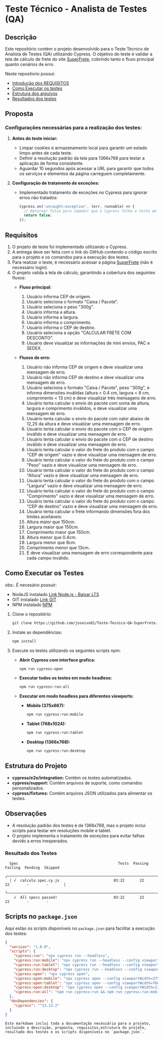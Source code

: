 # Teste Técnico - Analista de Testes (QA)

## Descrição

Este repositório contém o projeto desenvolvido para o Teste Técnico de Analista de Testes (QA) utilizando Cypress. O objetivo do teste é validar a tela de cálculo de frete do site [SuperFrete](https://web.superfrete.com/), cobrindo tanto o fluxo principal quanto cenários de erro.

Neste repositorio possui:

- [Introdução dos REQUISITOS](##-Requisitos)
- [Como Executar os testes](##-Como-Executar-os-Testes)
- [Estrutura dos arquivos](##-Estrutura-do-Projeto)
- [Resultados dos testes](###-Resultado-dos-Testes)

## Proposta

### Configurações necessárias para a realização dos testes:

1. **Antes do teste iniciar:**
   - Limpar cookies e armazenamento local para garantir um estado limpo antes de cada teste.
   - Definir a resolução padrão da tela para 1366x768 para testar a aplicação de forma consistente.
   - Aguardar 10 segundos após acessar a URL para garantir que todos os serviços e elementos da página carreguem completamente.

2. **Configuração de tratamento de exceções:**
   - Implementado tratamento de exceções no Cypress para ignorar erros não tratados:

     ```javascript
     Cypress.on('uncaught:exception', (err, runnable) => {
       // Retornar false para impedir que o Cypress falhe o teste em caso de exceção não tratada
       return false;
     });
     ```

## Requisitos

1. O projeto de teste foi implementado utilizando o Cypress.
2. A entrega deve ser feita com o link do GitHub contendo o código escrito para o projeto e os comandos para a execução dos testes.
3. Para realizar o teste, é necessário acessar a página [SuperFrete](https://web.superfrete.com/) (não é necessário login).
4. O projeto valida a tela de cálculo, garantindo a cobertura dos seguintes fluxos:
   - **Fluxo principal:**
     1. Usuário informa CEP de origem.
     2. Usuário seleciona o formato "Caixa / Pacote".
     3. Usuário seleciona o peso "300g".
     4. Usuário informa a altura.
     5. Usuário informa a largura.
     6. Usuário informa o comprimento.
     7. Usuário informa o CEP de destino.
     8. Usuário seleciona a opção "CALCULAR FRETE COM DESCONTO".
     9. Usuário deve visualizar as informações de mini envios, PAC e SEDEX.

   - **Fluxos de erro:**
     1. Usuário não informa CEP de origem e deve visualizar uma mensagem de erro.
     2. Usuário não informa CEP de destino e deve visualizar uma mensagem de erro.
     3. Usuário seleciona o formato "Caixa / Pacote", peso "300g", e informa dimensões inválidas (altura < 0.4 cm, largura < 8 cm, comprimento < 13 cm) e deve visualizar três mensagens de erro.
     4. Usuário tenta calcular o envio do pacote com soma de altura, largura e comprimento inválidos, e deve visualizar uma mensagem de erro.
     5. Usuário tenta calcular o envio do pacote com valor abaixo de 12,25 da altura e deve visualizar uma mensagem de erro.
     6. Usuário tenta calcular o envio do pacote com o CEP de origem inválido e deve visualizar uma mensagem de erro.
     7. Usuário tenta calcular o envio do pacote com o CEP de destino inválido e deve visualizar uma mensagem de erro.
     8. Usuário tenta calcular o valor do frete do produto com o campo "CEP de origem" vazio e deve visualizar uma mensagem de erro.
     9. Usuário tenta calcular o valor do frete do produto com o campo "Peso" vazio e deve visualizar uma mensagem de erro.
     10. Usuário tenta calcular o valor do frete do produto com o campo "Altura" vazio e deve visualizar uma mensagem de erro.
     11. Usuário tenta calcular o valor do frete do produto com o campo "Largura" vazio e deve visualizar uma mensagem de erro.
     12. Usuário tenta calcular o valor do frete do produto com o campo "Comprimento" vazio e deve visualizar uma mensagem de erro.
     13. Usuário tenta calcular o valor do frete do produto com o campo "CEP de destino" vazio e deve visualizar uma mensagem de erro.
     14. Usuário tenta calcular o frete informando dimensões fora dos limites aceitáveis:
     15. Altura maior que 150cm.
     16. Largura maior que 150cm.
     17. Comprimento maior que 150cm.
     18. Altura menor que 0.4cm.
     19. Largura menor que 8cm.
     20. Comprimento menor que 13cm.
     21. E deve visualizar uma mensagem de erro correspondente para cada campo inválido.

## Como Executar os Testes

obs:. É necesário possuir:
- NodeJS instalado [Link Node.js - Baixar LTS](https://nodejs.org/pt/blog/release/v20.9.0)
- GIT instalado [Link GIT](https://git-scm.com/downloads)
- NPM instalado [NPM](https://www.npmjs.com/package/download)
1. Clone o repositório:
   ```bash
   git clone https://github.com/joseivo01/Teste-Tecnico-QA-SuperFrete.git
   ```

2. Instale as dependências:
   ```bash
   npm install
   ```

3. Execute os testes utilizando os seguintes scripts npm:

   - **Abrir Cypress com interface grafica:**
     ```bash
     npm run cypress:open
     ```

   - **Executar todos os testes em modo headless:**
     ```bash
     npm run cypress:run:all
     ```

   - **Executar em modo headless para diferentes viewports:**
     - **Mobile (375x667):**
       ```bash
       npm run cypress:run:mobile
       ```

     - **Tablet (768x1024):**
       ```bash
       npm run cypress:run:tablet
       ```

     - **Desktop (1366x768):**
       ```bash
       npm run cypress:run:desktop
       ```

## Estrutura do Projeto

- **cypress/e2e/integration:** Contém os testes automatizados.
- **cypress/support:** Contém arquivos de suporte, como comandos personalizados.
- **cypress/fixtures:** Contém arquivos JSON utilizados para alimentar os testes.

## Observações

- A resolução padrão dos testes é de 1366x768, mas o projeto inclui scripts para testar em resoluções mobile e tablet.
- O projeto implementa o tratamento de exceções para evitar falhas devido a erros inesperados.

### Resultado dos Testes

```plaintext
  Spec                                              Tests  Passing  Failing  Pending  Skipped
  ┌──────────────────────────────────────────────────────────────────────────────────────────────┐
  │ √  calculo.spec.cy.js                         03:22       22       22        -        -       │
  └──────────────────────────────────────────────────────────────────────────────────────────────┘
    √  All specs passed!                          03:22       22       22        -        -       
```

## Scripts no `package.json`

Aqui estão os scripts disponíveis no `package.json` para facilitar a execução dos testes:

```json
{
  "version": "1.0.0",
  "scripts": {
    "cypress:run": "npx cypress run --headless",
    "cypress:run:mobile": "npx cypress run --headless --config viewportWidth=375,viewportHeight=667",
    "cypress:run:tablet": "npx cypress run --headless --config viewportWidth=768,viewportHeight=1024",
    "cypress:run:desktop": "npx cypress run --headless --config viewportWidth=1366,viewportHeight=768",
    "cypress:open": "npx cypress open",
    "cypress:open:mobile": "npx cypress open --config viewportWidth=375,viewportHeight=667",
    "cypress:open:tablet": "npx cypress open --config viewportWidth=768,viewportHeight=1024",
    "cypress:open:desktop": "npx cypress open --config viewportWidth=1366,viewportHeight=768",
    "cypress:run:all": "npm run cypress:run && npm run cypress:run:mobile && npm run cypress:run:tablet && npm run cypress:run:desktop"
  },
  "devDependencies": {
    "cypress": "^13.13.2"
  }
}
```

```plaintext
Este markdown inclui toda a documentação necessária para o projeto, incluindo a descrição, proposta, requisitos,estrutura do projeto, resultado dos testes e os scripts disponíveis no `package.json`.
```
